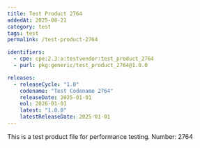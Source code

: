 ```yaml
---
title: Test Product 2764
addedAt: 2025-08-21
category: test
tags: test
permalink: /test-product-2764

identifiers:
  - cpe: cpe:2.3:a:testvendor:test_product_2764
  - purl: pkg:generic/test_product_2764@1.0.0

releases:
  - releaseCycle: "1.0"
    codename: "Test Codename 2764"
    releaseDate: 2025-01-01
    eol: 2026-01-01
    latest: "1.0.0"
    latestReleaseDate: 2025-01-01
---
```


This is a test product file for performance testing. Number: 2764
